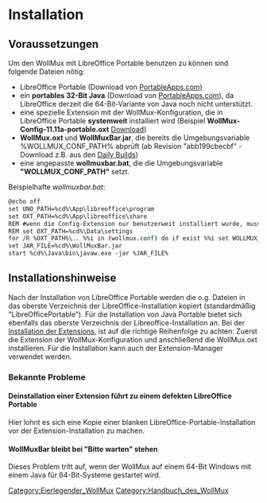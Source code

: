 Installation
============

Voraussetzungen
---------------

Um den WollMux mit LibreOffice Portable benutzen zu können sind folgende
Dateien nötig:

-   LibreOffice Portable (Download von
    [PortableApps.com)](http://portableapps.com/apps/office/libreoffice_portable)
-   ein **portables 32-Bit Java** (Download von
    [PortableApps.com](http://portableapps.com/apps/utilities/java_portable)),
    da LibreOffice derzeit die 64-Bit-Variante von Java noch
    nicht unterstützt.
-   eine spezielle Extension mit der WollMux-Konfiguration, die in
    LibreOffice Portable **systemweit** installiert wird (Beispiel
    **WollMux-Config-11.11a-portable.oxt**
    [Download](http://www.wollmux.net/files/WollMux_LibO_portable/wollmux-config-11.11a-portable.oxt))
-   **WollMux.oxt** und **WollMuxBar.jar**, die bereits die
    Umgebungsvariable %WOLLMUX\_CONF\_PATH% abprüft (ab Revision
    "abb199cbecbf" - Download z.B. aus den [Daily Builds](Download.md#daily-builds "wikilink"))
-   eine angepasste **wollmuxbar.bat**, die die Umgebungsvariable
    **"WOLLMUX\_CONF\_PATH"** setzt.

Beispielhafte *wollmuxbar.bat*:

``` bash
@echo off
set UNO_PATH=%cd%\App\libreoffice\program
set OXT_PATH=%cd%\App\libreoffice\share
REM #wenn die Config-Extension nur benutzerweit installiert wurde, muss der Pfad geändert werden:
REM set OXT_PATH=%cd%\Data\settings
for /R %OXT_PATH%\.. %%i in (wollmux.conf) do if exist %%i set WOLLMUX_CONF_PATH=%%i
set JAR_FILE=%cd%\WollMuxBar.jar
start %cd%\Java\bin\javaw.exe -jar %JAR_FILE%
```

Installationshinweise
---------------------

Nach der Installation von LibreOffice Portable werden die o.g. Dateien
in das oberste Verzeichnis der LibreOffice-Installation kopiert
(standardmäßig "LibreOfficePortable"). Für die Installation von Java
Portable bietet sich ebenfalls das oberste Verzeichnis der
Libreoffice-Installation an. Bei der [Installation der Extensions](WollMux_installieren_vor_Version_16.04.md "wikilink"),
ist auf die richtige Reihenfolge zu achten: Zuerst die Extension der
WollMux-Konfiguration und anschließend die WollMux.oxt installieren. Für
die Installation kann auch der Extension-Manager verwendet werden.

### Bekannte Probleme

#### Deinstallation einer Extension führt zu einem defekten LibreOffice Portable

Hier lohnt es sich eine Kopie einer blanken
LibreOffice-Portable-Installation vor der Extension-Installation zu
machen.

#### WollMuxBar bleibt bei "Bitte warten" stehen

Dieses Problem tritt auf, wenn der WollMux auf einem 64-Bit Windows mit
einem Java für 64-Bit-Systeme gestartet wird.

<Category:Eierlegender_WollMux> <Category:Handbuch_des_WollMux>
